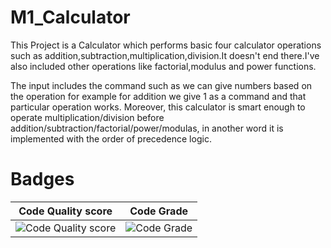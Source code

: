 # M1_Calculator

This Project is a Calculator which performs basic four calculator operations such as addition,subtraction,multiplication,division.It doesn't end there.I've also included other operations like factorial,modulus and power functions.

The input includes the command such as we can give numbers based on the operation for example for addition we give 1 as a command and that particular operation works. Moreover, this calculator is smart enough to operate multiplication/division before addition/subtraction/factorial/power/modulas, in another word it is implemented with the order of precedence logic.

# Badges

|Code Quality score|Code Grade|
|------|----|
|![Code Quality score](https://api.codiga.io/project/32511/score/svg)|![Code Grade](https://api.codiga.io/project/32511/status/svg)|
